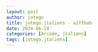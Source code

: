 ```yaml
---
layout: post
author: jotego
title: jotego.jtaliens - a1ffbab
date: 2024-06-14
categories: [Arcade, jtaliens]
tags: [jotego.jtaliens]
---
```


